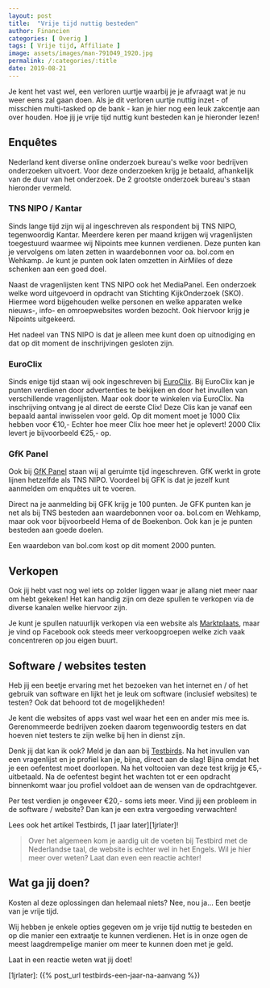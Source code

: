 ```yaml
---
layout: post
title:  "Vrije tijd nuttig besteden"
author: Financien
categories: [ Overig ]
tags: [ Vrije tijd, Affiliate ]
image: assets/images/man-791049_1920.jpg
permalink: /:categories/:title
date: 2019-08-21
---
```


Je kent het vast wel, een verloren uurtje waarbij je je afvraagt wat je nu weer eens zal gaan doen. Als je dit verloren uurtje nuttig inzet - of misschien multi-tasked op de bank - kan je hier nog een leuk zakcentje aan over houden. Hoe jij je vrije tijd nuttig kunt besteden kan je hieronder lezen!

## Enquêtes 

Nederland kent diverse online onderzoek bureau's welke voor bedrijven onderzoeken uitvoert. Voor deze onderzoeken krijg je betaald, afhankelijk van de duur van het onderzoek. De 2 grootste onderzoek bureau's staan hieronder vermeld.

### TNS NIPO / Kantar

Sinds lange tijd zijn wij al ingeschreven als respondent bij TNS NIPO, tegenwoordig Kantar. Meerdere keren per maand krijgen wij vragenlijsten toegestuurd waarmee wij Nipoints mee kunnen verdienen. Deze punten kan je vervolgens om laten zetten in waardebonnen voor oa. bol.com en Wehkamp. Je kunt je punten ook laten omzetten in AirMiles of deze schenken aan een goed doel.

Naast de vragenlijsten kent TNS NIPO ook het MediaPanel. Een onderzoek welke word uitgevoerd in opdracht van Stichting KijkOnderzoek (SKO). Hiermee word bijgehouden welke personen en welke apparaten welke nieuws-, info- en omroepwebsites worden bezocht. Ook hiervoor krijg je Nipoints uitgekeerd.

Het nadeel van TNS NIPO is dat je alleen mee kunt doen op uitnodiging en dat op dit moment de inschrijvingen gesloten zijn.

### EuroClix

Sinds enige tijd staan wij ook ingeschreven bij [EuroClix][Euroclixk]. Bij EuroClix kan je punten verdienen door advertenties te bekijken en door het invullen van verschillende vragenlijsten. Maar ook door te winkelen via EuroClix. Na inschrijving ontvang je al direct de eerste Clix! Deze Clis kan je vanaf een bepaald aantal inwisselen voor geld. Op dit moment moet je 1000 Clix hebben voor €10,- Echter hoe meer Clix hoe meer het je oplevert! 2000 Clix levert je bijvoorbeeld €25,- op.

### GfK Panel

Ook bij [GfK Panel][GfK-Panel] staan wij al geruimte tijd ingeschreven. GfK werkt in grote lijnen hetzelfde als TNS NIPO. Voordeel bij GFK is dat je jezelf kunt aanmelden om enquêtes uit te voeren.

Direct na je aanmelding bij GFK krijg je 100 punten. Je GFK punten kan je net als bij TNS besteden aan  waardebonnen voor oa. bol.com en Wehkamp, maar ook voor bijvoorbeeld Hema of de Boekenbon. Ook kan je je punten besteden aan goede doelen.

Een waardebon van bol.com kost op dit moment 2000 punten.

## Verkopen

Ook jij hebt vast nog wel iets op zolder liggen waar je allang niet meer naar om hebt gekeken! Het kan handig zijn om deze spullen te verkopen via de diverse kanalen welke hiervoor zijn.

Je kunt je spullen natuurlijk verkopen via een website als [Marktplaats][MPlink], maar je vind op Facebook ook steeds meer verkoopgroepen welke zich vaak concentreren op jou eigen buurt.

## Software / websites testen

Heb jij een beetje ervaring met het bezoeken van het internet en / of het gebruik van software en lijkt het je leuk om software (inclusief websites) te testen? Ook dat behoord tot de mogelijkheden!

Je kent die websites of apps vast wel waar het een en ander mis mee is. Gerenommeerde bedrijven zoeken daarom tegenwoordig testers en dat hoeven niet testers te zijn welke bij hen in dienst zijn.

Denk jij dat kan ik ook? Meld je dan aan bij [Testbirds][Testbirdslnk]. Na het invullen van een vragenlijst en je profiel kan je, bijna, direct aan de slag! Bijna omdat het je een oefentest moet doorlopen. Na het voltooien van deze test krijg je €5,- uitbetaald. Na de oefentest begint het wachten tot er een opdracht binnenkomt waar jou profiel voldoet aan de wensen van de opdrachtgever.

Per test verdien je ongeveer €20,- soms iets meer. Vind jij een probleem in de software / website? Dan kan je een extra vergoeding verwachten!

Lees ook het artikel Testbirds, [1 jaar later][1jrlater]!

> Over het algemeen kom je aardig uit de voeten bij Testbird met de Nederlandse taal, de website is echter wel in het Engels. Wil je hier meer over weten? Laat dan even een reactie achter!

## Wat ga jij doen?
Kosten al deze oplossingen dan helemaal niets? Nee, nou ja... Een beetje van je vrije tijd. 

Wij hebben je enkele opties gegeven om je vrije tijd nuttig te besteden en op die manier een extraatje te kunnen verdienen. Het is in onze ogen de meest laagdrempelige manier om meer te kunnen doen met je geld.

Laat in een reactie weten wat jij doet!

[EuroClixk]: https://www.euroclix.nl/index?SRef=qRwJwfDEvA6Pvi6A
[GfK-Panel]: https://gfkpanel.nl/signup
[MPlink]: https://marktplaats.nl
[Testbirdslnk]: https://nest.testbirds.com/home/tester?t=0b818c33-6d7a-419c-b662-bb38b36e88af
[1jrlater]: ({% post_url testbirds-een-jaar-na-aanvang %})
